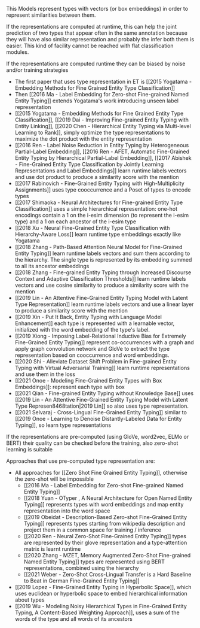 This Models represent types with vectors (or box embeddings) in order to represent similarities between them.

If the representations are computed at runtime, this can help the joint prediction of two types that appear often in the same annotation because they will have also similar representation and probably the infer both them is easier. This kind of facility cannot be reached with flat classification modules. 

If the representations are computed runtime they can be biased by noise and/or training strategies

- The first paper that uses type representation in ET is [[2015 Yogatama - Embedding Methods for Fine Grained Entity Type Classification]]
- Then [[2016 Ma - Label Embedding for Zero-shot Fine-grained Named Entity Typing]] extends Yogatama's work introducing unseen label representation
- [[2015 Yogatama - Embedding Methods for Fine Grained Entity Type Classification]], [[2019 Dai - Improving Fine-grained Entity Typing with Entity Linking]], [[2020 Chen - Hierarchical Entity Typing via Multi-level Learning to Rank]],  simply optimize the type representations to maximize the dot product with the entity representation
- [[2016 Ren  - Label Noise Reduction in Entity Typing by Heterogeneous Partial-Label Embedding]], [[2016 Ren - AFET, Automatic Fine-Grained Entity Typing by Hierarchical Partial-Label Embedding]], [[2017 Abishek - Fine-Grained Entity Type Classification by Jointly Learning Representations and Label Embeddings]] learn runtime labels vectors and use dot product to produce a similarity score with the mention
- [[2017 Rabinovich - Fine-Grained Entity Typing with High-Multiplicity Assignments]] uses type cooccurrence and a Poset of types to encode types 
- [[2017 Shimaoka - Neural Architectures for Fine-grained Entity Type Classification]] uses a simple hierarchical representation: one-hot encodings contain a 1 on the i-esim dimension (to represent the i-esim type) and a 1 on each ancestor of the i-esim type
- [[2018 Xu - Neural Fine-Grained Entity Type Classification with Hierarchy-Aware Loss]] learn runtime type embeddings exactly like Yogatama
- [[2018 Zhang - Path-Based Attention Neural Model for Fine-Grained Entity Typing]] learn runtime labels vectors and sum them according to the hierarchy. The single type is represented by its embedding summed to all its ancestor embeddings
- [[2018 Zhang - Fine-grained Entity Typing through Increased Discourse Context and Adaptive Classification Thresholds]] learn runtime labels vectors and use cosine similarity to produce a similarity score with the mention
- [[2019 Lin - An Attentive Fine-Grained Entity Typing Model with Latent Type Representation]] learn runtime labels vectors and use a linear layer to produce a similarity score with the mention
- [[2019 Xin - Put It Back, Entity Typing with Language Model Enhancement]] each type is represented with a learnable vector, initialized with the word embedding of the type's label. 
- [[2019 Xiong - Imposing Label-Relational Inductive Bias for Extremely Fine-Grained Entity Typing]] represent co-occurrences with a graph and apply graph convolution network and GloVe to extract the type representation based on cooccurrence and word embeddings.
- [[2020 Shi - Alleviate Dataset Shift Problem in Fine-grained Entity Typing with Virtual Adversarial Training]] learn runtime representations and use them in the loss
- [[2021 Onoe - Modeling Fine-Grained Entity Types with Box Embeddings]]: represent each type with box
- [[2021 Qian - Fine-grained Entity Typing without Knowledge Base]] uses [[2019 Lin - An Attentive Fine-Grained Entity Typing Model with Latent Type Represen8468tation|2019 Lin]] so also uses type representation.
- [[2021 Selvaraj - Cross-Lingual Fine-Grained Entity Typing]] similar to [[2019 Onoe - Learning to Denoise Distantly-Labeled Data for Entity Typing]], so learn type representations

If the representations are pre-computed (using GloVe, word2vec, ELMo or BERT) their quality can be checked before the training, also zero-shot learning is suitable

Approaches that use pre-computed type representation are:

- All approaches for [[Zero Shot Fine Grained Entity Typing]], otherwise the zero-shot will be impossible
	- [[2016 Ma - Label Embedding for Zero-shot Fine-grained Named Entity Typing]]
	- [[2018 Yuan - OTyper , A Neural Architecture for Open Named Entity Typing]] represents types with word embeddings and map entity representation into the word space
	- [[2019 Obeidat - Description-Based Zero-shot Fine-Grained Entity Typing]] represents types starting from wikipedia description and project them in a common space for training / inference
	- [[2020 Ren - Neural Zero-Shot Fine-Grained Entity Typing]] types are represented by their glove representation and a type-attention matrix is learnt runtime
	- [[2020 Zhang - MZET, Memory Augmented Zero-Shot Fine-grained Named Entity Typing]] types are represented using BERT representations, combined using the hierarchy
	- [[2021 Weber - Zero-Shot Cross-Lingual Transfer is a Hard Baseline to Beat in German Fine-Grained Entity Typing]]
- [[2019 Lopez - Fine-Grained Entity Typing in Hyperbolic Space]], which uses euclidean or hyperbolic space to embed hierarchical information about types
- [[2019 Wu - Modeling Noisy Hierarchical Types in Fine-Grained Entity Typing, A Content-Based Weighting Approach]], uses a sum of the words of the type and all words of its ancestors

